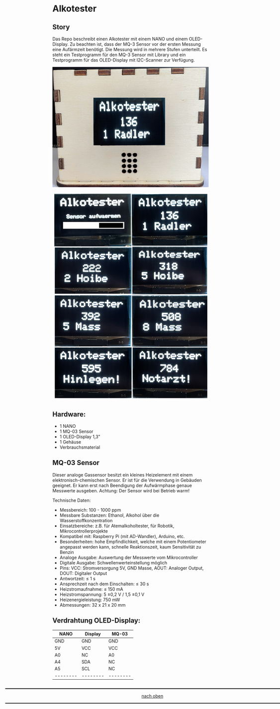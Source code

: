 <a name="oben"></a>

# Alkotester

## Story
Das Repo beschreibt einen Alkotester mit einem NANO und einem OLED-Display. Zu beachten ist, dass der MQ-3 Sensor vor der ersten Messung eine Aufärmzeit benötigt.
Die Messung wird in mehrere Stufen unterteilt. Es steht ein Testprogramm für den MQ-3 Sensor mit Library und ein Testprogramm für das OLED-Display mit I2C-Scanner zur Verfügung.

![Bild](pics/oledcase.png)

![Bild](pics/OLED.png)


## Hardware:
+ 1 NANO
+ 1 MQ-03 Sensor
+ 1 OLED-Display 1,3"
+ 1 Gehäuse
+ Verbrauchsmaterial

## MQ-03 Sensor 
Dieser analoge Gassensor besitzt ein kleines Heizelement mit einem elektronisch-chemischen Sensor. Er ist für die Verwendung in Gebäuden geeignet. Er kann erst nach Beendigung der Aufwärmphase genaue Messwerte ausgeben.
Achtung: Der Sensor wird bei Betrieb warm!

Technische Daten:
+	Messbereich: 100 - 1000 ppm
+	Messbare Substanzen: Ethanol, Alkohol über die Wasserstoffkonzentration
+	Einsatzbereiche: z.B. für Atemalkoholtester, für Robotik, Mikrocontrollerprojekte
+	Kompatibel mit: Raspberry Pi (mit AD-Wandler), Arduino, etc.
+	Besonderheiten: hohe Empfindlichkeit, welche mit einem Potentiometer angepasst werden kann, schnelle Reaktionszeit, kaum Sensitivität zu Benzin
+	Analoge Ausgabe: Auswertung der Messwerte vom Mikrocontroller
+	Digitale Ausgabe: Schwellenwerteinstellung möglich
+	Pins: VCC: Stromversorgung 5V, GND Masse, AOUT: Analoger Output, DOUT: Digitaler Output
+	Antwortzeit: ≤ 1 s
+	Ansprechzeit nach dem Einschalten: ≤ 30 s
+	Heizstromaufnahme: ≤ 150 mA
+	Heizstromspannung: 5 ±0,2 V / 1,5 ±0,1 V
+	Heizenergieleistung: 750 mW
+	Abmessungen: 32 x 21 x 20 mm


## Verdrahtung OLED-Display:

| NANO  |   Display  |  MQ-03    |
| -------- | -------- | -------- |
| GND     |   GND    |   GND     | 
| 5V     |   VCC    |    VCC    |
|  A0    |  NC     |   A0    |
| A4  |   SDA  |    NC   |
|  A5   |    SCL  |   NC    |
| -------- | -------- | -------- |

<div style="position:absolute; left:2cm; ">   
<ol class="breadcrumb" style="border-top: 2px solid black;border-bottom:2px solid black; height: 45px; width: 900px;"> <p align="center"><a href="#oben">nach oben</a></p></ol>
</div>  

